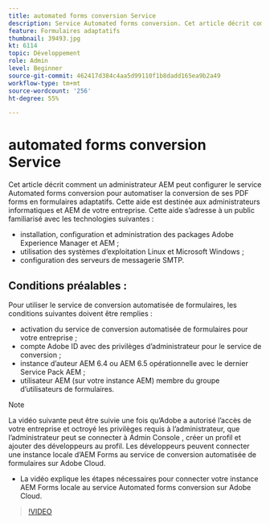 ```yaml
---
title: automated forms conversion Service
description: Service Automated forms conversion. Cet article décrit comment un administrateur AEM peut configurer le service Automated forms conversion pour automatiser la conversion de ses PDF forms en formulaires adaptatifs. Cette aide est destinée aux administrateurs informatiques et AEM de votre entreprise.
feature: Formulaires adaptatifs
thumbnail: 39493.jpg
kt: 6114
topic: Développement
role: Admin
level: Beginner
source-git-commit: 462417d384c4aa5d99110f1b8dadd165ea9b2a49
workflow-type: tm+mt
source-wordcount: '256'
ht-degree: 55%

---
```


# automated forms conversion Service

Cet article décrit comment un administrateur AEM peut configurer le service Automated forms conversion pour automatiser la conversion de ses PDF forms en formulaires adaptatifs. Cette aide est destinée aux administrateurs informatiques et AEM de votre entreprise. Cette aide s’adresse à un public familiarisé avec les technologies suivantes :

* installation, configuration et administration des packages Adobe Experience Manager et AEM ;
* utilisation des systèmes d’exploitation Linux et Microsoft Windows ;
* configuration des serveurs de messagerie SMTP.

## Conditions préalables :

Pour utiliser le service de conversion automatisée de formulaires, les conditions suivantes doivent être remplies :

* activation du service de conversion automatisée de formulaires pour votre entreprise ;
* compte Adobe ID avec des privilèges d’administrateur pour le service de conversion ;
* instance d’auteur AEM 6.4 ou AEM 6.5 opérationnelle avec le dernier Service Pack AEM ;
* utilisateur AEM (sur votre instance AEM) membre du groupe d’utilisateurs de formulaires.

>[!NOTE]
>La vidéo suivante peut être suivie une fois qu’Adobe a autorisé l’accès de votre entreprise et octroyé les privilèges requis à l’administrateur, que l’administrateur peut se connecter à Admin Console , créer un profil et ajouter des développeurs au profil. Les développeurs peuvent connecter une instance locale d’AEM Forms au service de conversion automatisée de formulaires sur Adobe Cloud.

* La vidéo explique les étapes nécessaires pour connecter votre instance AEM Forms locale au service Automated forms conversion sur Adobe Cloud.

>[!VIDEO](https://video.tv.adobe.com/v/39493/?quality=9&learn=on)

